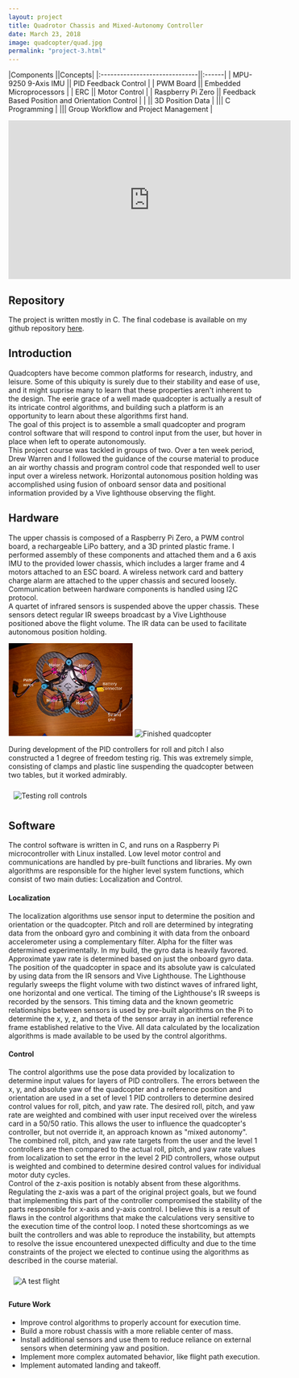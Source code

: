 ```yaml
---
layout: project
title: Quadrotor Chassis and Mixed-Autonomy Controller
date: March 23, 2018
image: quadcopter/quad.jpg
permalink: "project-3.html"
---
```


|Components                     ||Concepts|
|:------------------------------||:------|
|    MPU-9250 9-Axis IMU    ||  PID Feedback Control  |
|    PWM Board  ||    Embedded Microprocessors  |
|    ERC      ||    Motor Control  |
|    Raspberry Pi Zero    ||    Feedback Based Position and Orientation Control  |
|                               ||  3D Position Data  |
|||    C Programming  |
|||  Group Workflow and Project Management  |



<!--
Todo:
-->

<iframe width="560" height="315" src="https://www.youtube.com/embed/VJnbBmU5wRM" frameborder="0" style="display: block; margin-left: auto; margin-right: auto;" allow="accelerometer; autoplay; encrypted-media; gyroscope; picture-in-picture" allowfullscreen></iframe>

## Repository

The project is written mostly in C. The final codebase is available on my github repository [here](https://github.com/idtx314/ME-495-Quadcopter).  

## Introduction

Quadcopters have become common platforms for research, industry, and leisure. Some of this ubiquity is surely due to their stability and ease of use, and it might suprise many to learn that these properties aren't inherent to the design. The eerie grace of a well made quadcopter is actually a result of its intricate control algorithms, and building such a platform is an opportunity to learn about these algorithms first hand.  
The goal of this project is to assemble a small quadcopter and program control software that will respond to control input from the user, but hover in place when left to operate autonomously.  
This project course was tackled in groups of two. Over a ten week period, Drew Warren and I followed the guidance of the course material to produce an air worthy chassis and program control code that responded well to user input over a wireless network. Horizontal autonomous position holding was accomplished using fusion of onboard sensor data and positional information provided by a Vive lighthouse observing the flight.  


## Hardware

The upper chassis is composed of a Raspberry Pi Zero, a PWM control board, a rechargeable LiPo battery, and a 3D printed plastic frame. I performed assembly of these components and attached them and a 6 axis IMU to the provided lower chassis, which includes a larger frame and 4 motors attached to an ESC board. A wireless network card and battery charge alarm are attached to the upper chassis and secured loosely. Communication between hardware components is handled using I2C protocol.  
A quartet of infrared sensors is suspended above the upper chassis. These sensors detect regular IR sweeps broadcast by a Vive Lighthouse positioned above the flight volume. The IR data can be used to facilitate autonomous position holding.  

<img src="./public/images/quadcopter/chassis.png" alt="Chassis Layout" style="display: inline-block; max-width: 49%; max-height: 49%;" />
<img src="./public/images/quadcopter/quad2.jpg" alt="Finished quadcopter" style="display: inline-block; max-width: 49%; max-height: 49%;" />

During development of the PID controllers for roll and pitch I also constructed a 1 degree of freedom testing rig. This was extremely simple, consisting of clamps and plastic line suspending the quadcopter between two tables, but it worked admirably.  

<img src="./public/images/quadcopter/control_test.gif" alt="Testing roll controls" width="500" style="display: block; margin-left: auto; margin-right: auto; padding: 10px;"/>

## Software
The control software is written in C, and runs on a Raspberry Pi microcontroller with Linux installed. Low level motor control and communications are handled by pre-built functions and libraries. My own algorithms are responsible for the higher level system functions, which consist of two main duties: Localization and Control.  

#### Localization
The localization algorithms use sensor input to determine the position and orientation or the quadcopter. Pitch and roll are determined by integrating data from the onboard gyro and combining it with data from the onboard accelerometer using a complementary filter. Alpha for the filter was determined experimentally. In my build, the gyro data is heavily favored. Approximate yaw rate is determined based on just the onboard gyro data.  
The position of the quadcopter in space and its absolute yaw is calculated by using data from the IR sensors and Vive Lighthouse. The Lighthouse regularly sweeps the flight volume with two distinct waves of infrared light, one horizontal and one vertical. The timing of the Lighthouse's IR sweeps is recorded by the sensors. This timing data and the known geometric relationships between sensors is used by pre-built algorithms on the Pi to determine the x, y, z, and theta of the sensor array in an inertial reference frame established relative to the Vive. All data calculated by the localization algorithms is made available to be used by the control algorithms.  

#### Control
The control algorithms use the pose data provided by localization to determine input values for layers of PID controllers. The errors between the x, y, and absolute yaw of the quadcopter and a reference position and orientation are used in a set of level 1 PID controllers to determine desired control values for roll, pitch, and yaw rate. The desired roll, pitch, and yaw rate are weighted and combined with user input received over the wireless card in a 50/50 ratio. This allows the user to influence the quadcopter's controller, but not override it, an approach known as "mixed autonomy".  
The combined roll, pitch, and yaw rate targets from the user and the level 1 controllers are then compared to the actual roll, pitch, and yaw rate values from localization to set the error in the level 2 PID controllers, whose output is weighted and combined to determine desired control values for individual motor duty cycles.  
Control of the z-axis position is notably absent from these algorithms. Regulating the z-axis was a part of the original project goals, but we found that implementing this part of the controller compromised the stability of the parts responsible for x-axis and y-axis control. I believe this is a result of flaws in the control algorithms that make the calculations very sensitive to the execution time of the control loop. I noted these shortcomings as we built the controllers and was able to reproduce the instability, but attempts to resolve the issue encountered unexpected difficulty and due to the time constraints of the project we elected to continue using the algorithms as described in the course material.  

<img src="./public/images/quadcopter/flight.gif" alt="A test flight" width="500" style="display: block; margin-left: auto; margin-right: auto; padding: 10px;"/>



#### Future Work
* Improve control algorithms to properly account for execution time.
* Build a more robust chassis with a more reliable center of mass.
* Install additional sensors and use them to reduce reliance on external sensors when determining yaw and position.
* Implement more complex automated behavior, like flight path execution.
* Implement automated landing and takeoff.




